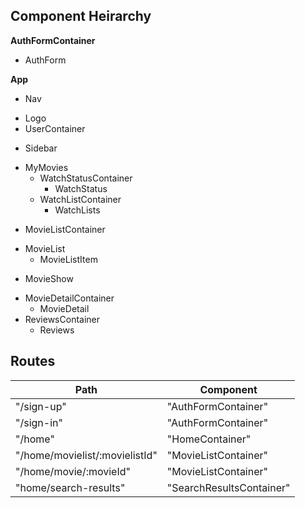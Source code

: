 ## Component Heirarchy

**AuthFormContainer**
  - AuthForm

 **App**
  - Nav
   + Logo
   + UserContainer
  - Sidebar
   + MyMovies
     - WatchStatusContainer
       + WatchStatus
     - WatchListContainer
       + WatchLists
  - MovieListContainer
   + MovieList
     - MovieListItem
  - MovieShow
   + MovieDetailContainer
     - MovieDetail
   + ReviewsContainer
     - Reviews

## Routes

| Path                             | Component                |
|----------------------------------|--------------------------|
| "/sign-up"                       | "AuthFormContainer"      |
| "/sign-in"                       | "AuthFormContainer"      |
| "/home"                          | "HomeContainer"          |
| "/home/movielist/:movielistId"   | "MovieListContainer"     |
| "/home/movie/:movieId"           | "MovieListContainer"     |
| "home/search-results"            | "SearchResultsContainer" |
